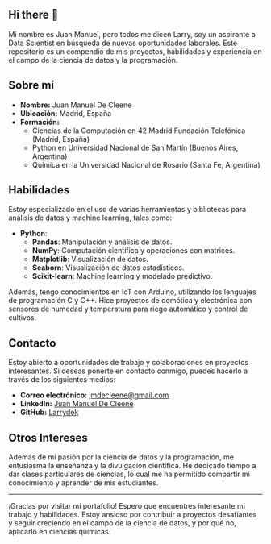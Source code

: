 ## Hi there 👋

Mi nombre es Juan Manuel, pero todos me dicen Larry, soy un aspirante a Data Scientist en búsqueda de nuevas oportunidades laborales. Este repositorio es un compendio de mis proyectos, habilidades y experiencia en el campo de la ciencia de datos y la programación.

## Sobre mí

- **Nombre:** Juan Manuel De Cleene
- **Ubicación:** Madrid, España
- **Formación:**
  - Ciencias de la Computación en 42 Madrid Fundación Telefónica (Madrid, España)
  - Python en Universidad Nacional de San Martín (Buenos Aires, Argentina)
  - Química en la Universidad Nacional de Rosario (Santa Fe, Argentina)

## Habilidades

Estoy especializado en el uso de varias herramientas y bibliotecas para análisis de datos y machine learning, tales como:

- **Python**:
  - **Pandas**: Manipulación y análisis de datos.
  - **NumPy**: Computación científica y operaciones con matrices.
  - **Matplotlib**: Visualización de datos.
  - **Seaborn**: Visualización de datos estadísticos.
  - **Scikit-learn**: Machine learning y modelado predictivo.

Además, tengo conocimientos en IoT con Arduino, utilizando los lenguajes de programación C y C++.
Hice proyectos de domótica y electrónica con sensores de humedad y temperatura para riego automático y control de cultivos.

## Contacto

Estoy abierto a oportunidades de trabajo y colaboraciones en proyectos interesantes. Si deseas ponerte en contacto conmigo, puedes hacerlo a través de los siguientes medios:

- **Correo electrónico:** [jmdecleene@gmail.com](mailto:jmdecleene@gmail.com)
- **LinkedIn:** [Juan Manuel De Cleene](https://www.linkedin.com/in/juan-manuel-de-cleene)
- **GitHub:** [Larrydek](https://github.com/Larrydek)

## Otros Intereses

Además de mi pasión por la ciencia de datos y la programación, me entusiasma la enseñanza y la divulgación científica.
He dedicado tiempo a dar clases particulares de ciencias, lo cual me ha permitido compartir mi conocimiento y aprender de mis estudiantes.

---

¡Gracias por visitar mi portafolio! Espero que encuentres interesante mi trabajo y habilidades. Estoy ansioso por contribuir a proyectos desafiantes y seguir creciendo en el campo de la ciencia de datos, y por qué no, aplicarlo en ciencias químicas.
